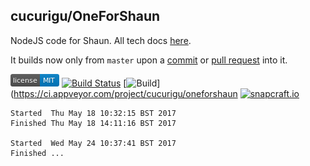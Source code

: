 cucurigu/OneForShaun
---

NodeJS code for Shaun. All tech docs [here](docs/).

It builds now only from `master` upon a [commit](https://github.com/cucurigu/OneForShaun/commits/master) or [pull request](https://github.com/cucurigu/OneForShaun/pulls) into it.

[![MIT License](https://raw.githubusercontent.com/cucurigu/OneForShaun/master/mit-license.png)](LICENSE) [![Build Status](https://travis-ci.org/cucurigu/OneForShaun.svg?branch=master)](https://travis-ci.org/cucurigu/OneForShaun) [![Build](https://ci.appveyor.com/api/projects/status/github/cucurigu/OneForShaun?branch=master&svg=true&pendingText=Windows%20...&failingText=Windows%20failed&passingText=Windows%20build%20OK)](https://ci.appveyor.com/project/cucurigu/oneforshaun [![snapcraft.io](https://build.snapcraft.io/badge/cucurigu/OneForShaun.svg)](https://build.snapcraft.io/user/cucurigu/OneForShaun)



```
Started  Thu May 18 10:32:15 BST 2017
Finished Thu May 18 14:11:16 BST 2017

Started  Wed May 24 10:37:41 BST 2017
Finished ...
```
